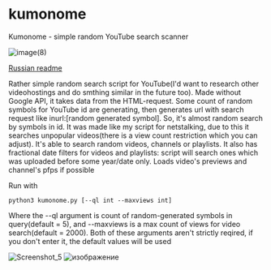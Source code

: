 # kumonome
Kumonome - simple random YouTube search scanner



![image(8)](https://github.com/idioinfectedstrixxx/kumonome/assets/172582897/b09ca32b-95a0-410e-9387-0eab13984866)


[Russian readme](https://github.com/idioinfectedstrixxx/kumonome/blob/main/README.md)

Rather simple random search script for YouTube(I'd want to research other videohostings and do smthing similar in the future too). Made without Google API, it takes data from the HTML-request. Some count of random symbols for YouTube id are generating, then generates url with search request like inurl:[random generated symbol]. So, it's almost random search by symbols in id. It was made like my script for netstalking, due to this it searches unpopular videos(there is a view count restriction which you can adjust). It's able to search random videos, channels or playlists. It also has fractional date filters for videos and playlists: script will search ones which was uploaded before some year/date only. Loads video's previews and channel's pfps if possible

Run with
```
python3 kumonome.py [--ql int --maxviews int]
```

Where the --ql argument is count of random-generated symbols in query(default = 5), and --maxviews is a max count of views for video search(default = 2000). Both of these arguments aren't strictly reqired, if you don't enter it, the default values will be used

![Screenshot_5](https://github.com/idioinfectedstrixxx/kumonome/assets/172582897/f3d5a322-e567-4084-bf19-cbf066cdf555)
![изображение](https://github.com/idioinfectedstrixxx/kumonome/assets/172582897/6d61777e-7953-4097-b946-5c75fdfcf510)
